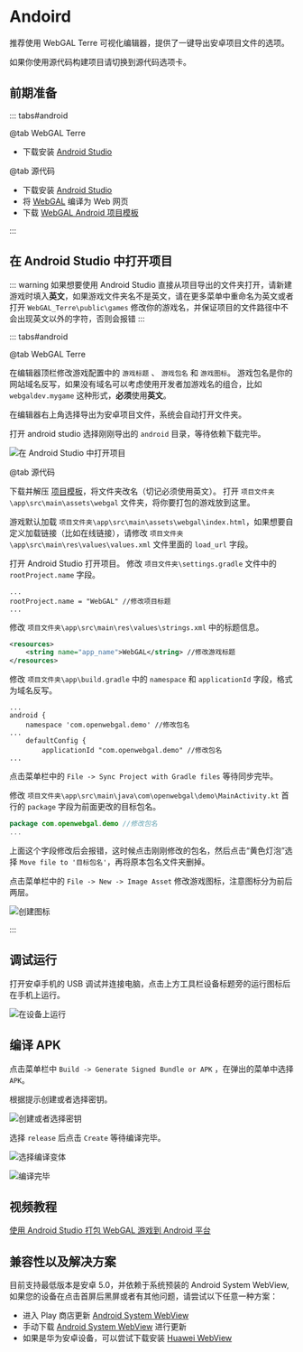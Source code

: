 # Andoird

推荐使用 WebGAL Terre 可视化编辑器，提供了一键导出安卓项目文件的选项。

如果你使用源代码构建项目请切换到源代码选项卡。

## 前期准备

::: tabs#android

@tab WebGAL Terre

* 下载安装 [Android Studio](https://developer.android.com/studio)

@tab 源代码

* 下载安装 [Android Studio](https://developer.android.com/studio)
* 将 [WebGAL](https://github.com/OpenWebGAL/WebGAL) 编译为 Web 网页
* 下载 [WebGAL Android 项目模板](https://github.com/nini22P/WebGAL-Android)

:::

## 在 Android Studio 中打开项目

::: warning
如果想要使用 Android Studio 直接从项目导出的文件夹打开，请新建游戏时填入**英文**，如果游戏文件夹名不是英文，请在更多菜单中重命名为英文或者打开 `WebGAL_Terre\public\games` 修改你的游戏名，并保证项目的文件路径中不会出现英文以外的字符，否则会报错
:::

::: tabs#android

@tab WebGAL Terre

在编辑器顶栏修改游戏配置中的 `游戏标题` 、 `游戏包名` 和 `游戏图标`。
游戏包名是你的网站域名反写，如果没有域名可以考虑使用开发者加游戏名的组合，比如 `webgaldev.mygame` 这种形式，**必须**使用**英文**。

在编辑器右上角选择导出为安卓项目文件，系统会自动打开文件夹。

打开 android studio 选择刚刚导出的 `android` 目录，等待依赖下载完毕。

![在 Android Studio 中打开项目](open-in-android-studio.jpg)

@tab 源代码

下载并解压 [项目模板](https://github.com/nini22P/WebGAL-Android)，将文件夹改名（切记必须使用英文）。
打开 `项目文件夹\app\src\main\assets\webgal` 文件夹，将你要打包的游戏放到这里。

游戏默认加载 `项目文件夹\app\src\main\assets\webgal\index.html`，如果想要自定义加载链接（比如在线链接），请修改 `项目文件夹\app\src\main\res\values\values.xml` 文件里面的 `load_url` 字段。

打开 Android Studio 打开项目。
修改 `项目文件夹\settings.gradle` 文件中的 `rootProject.name` 字段。

```
...
rootProject.name = "WebGAL" //修改项目标题
...
```

修改 `项目文件夹\app\src\main\res\values\strings.xml` 中的标题信息。

``` xml
<resources>
    <string name="app_name">WebGAL</string> //修改游戏标题
</resources>
```

修改 `项目文件夹\app\build.gradle` 中的 `namespace` 和 `applicationId` 字段，格式为域名反写。

```
...
android {
    namespace 'com.openwebgal.demo' //修改包名
...
    defaultConfig {
        applicationId "com.openwebgal.demo" //修改包名
...
```

点击菜单栏中的 `File -> Sync Project with Gradle files` 等待同步完毕。

修改 `项目文件夹\app\src\main\java\com\openwebgal\demo\MainActivity.kt` 首行的 `package` 字段为前面更改的目标包名。

``` kotlin
package com.openwebgal.demo //修改包名
...
```

上面这个字段修改后会报错，这时候点击刚刚修改的包名，然后点击“黄色灯泡”选择 `Move file to '目标包名'`，再将原本包名文件夹删掉。

点击菜单栏中的 `File -> New -> Image Asset` 修改游戏图标，注意图标分为前后两层。

![创建图标](create-icons.jpg)

:::

## 调试运行

打开安卓手机的 USB 调试并连接电脑，点击上方工具栏设备标题旁的运行图标后在手机上运行。

![在设备上运行](run-app.jpg)

## 编译 APK

点击菜单栏中 `Build -> Generate Signed Bundle or APK` ，在弹出的菜单中选择 `APK`。

根据提示创建或者选择密钥。

![创建或者选择密钥](keystore.jpg)

选择 `release` 后点击 `Create` 等待编译完毕。

![选择编译变体](build.jpg)

![编译完毕](finsh.jpg)

## 视频教程

[使用 Android Studio 打包 WebGAL 游戏到 Android 平台](https://www.bilibili.com/video/BV1m24y1J7ct/)

## 兼容性以及解决方案

目前支持最低版本是安卓 5.0，并依赖于系统预装的 Android System WebView, 如果您的设备在点击首屏后黑屏或者有其他问题，请尝试以下任意一种方案：

* 进入 Play 商店更新 [Android System WebView](https://play.google.com/store/apps/details?id=com.google.android.webview)
* 手动下载 [Android System WebView](https://www.apkmirror.com/apk/google-inc/android-system-webview/) 进行更新
* 如果是华为安卓设备，可以尝试下载安装 [Huawei WebView](https://www.apkmirror.com/apk/huawei/huawei-webview-2/)
